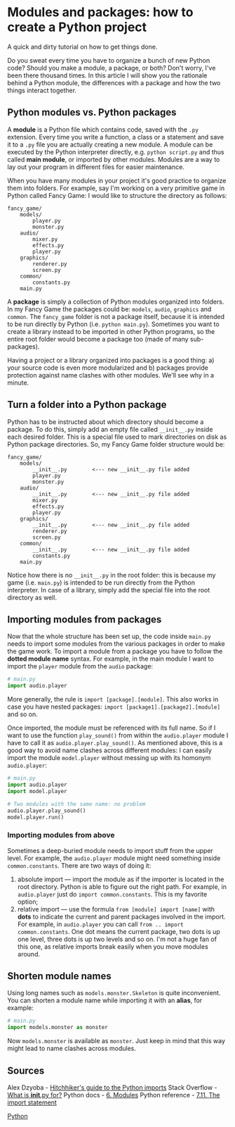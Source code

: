 # Modules and packages: how to create a Python project

A quick and dirty tutorial on how to get things done.

Do you sweat every time you have to organize a bunch of new Python code? Should you make a module, a package, or both? Don't worry, I've been there thousand times. In this article I will show you the rationale behind a Python module, the differences with a package and how the two things interact together.



## Python modules vs. Python packages

A **module** is a Python file which contains code, saved with the `.py` extension. Every time you write a function, a class or a statement and save it to a `.py` file you are actually creating a new module. A module can be executed by the Python interpreter directly, e.g. `python script.py` and thus called **main module**, or imported by other modules. Modules are a way to lay out your program in different files for easier maintenance.

When you have many modules in your project it's good practice to organize them into folders. For example, say I'm working on a very primitive game in Python called Fancy Game: I would like to structure the directory as follows:

```nolang
fancy_game/
    models/
        player.py
        monster.py
    audio/
        mixer.py
        effects.py
        player.py
    graphics/
        renderer.py
        screen.py
    common/
        constants.py
    main.py
```

A **package** is simply a collection of Python modules organized into folders. In my Fancy Game the packages could be: `models`, `audio`, `graphics` and `common`. The `fancy_game` folder is not a package itself, because it is intended to be run directly by Python (i.e. `python main.py`). Sometimes you want to create a library instead to be imported in other Python programs, so the entire root folder would become a package too (made of many sub-packages).

Having a project or a library organized into packages is a good thing: a) your source code is even more modularized and b) packages provide protection against name clashes with other modules. We'll see why in a minute.



## Turn a folder into a Python package

Python has to be instructed about which directory should become a package. To do this, simply add an empty file called `__init__.py` inside each desired folder. This is a special file used to mark directories on disk as Python package directories. So, my Fancy Game folder structure would be:

```nolang
fancy_game/
    models/
        __init__.py        <--- new __init__.py file added
        player.py
        monster.py
    audio/
        __init__.py        <--- new __init__.py file added
        mixer.py
        effects.py
        player.py
    graphics/
        __init__.py        <--- new __init__.py file added
        renderer.py
        screen.py
    common/
        __init__.py        <--- new __init__.py file added
        constants.py
    main.py
```

Notice how there is no `__init__.py` in the root folder: this is because my game (i.e. `main.py`) is intended to be run directly from the Python interpreter. In case of a library, simply add the special file into the root directory as well.



## Importing modules from packages

Now that the whole structure has been set up, the code inside `main.py` needs to import some modules from the various packages in order to make the game work. To import a module from a package you have to follow the **dotted module name** syntax. For example, in the main module I want to import the `player` module from the `audio` package:

```python
# main.py
import audio.player
```

More generally, the rule is `import [package].[module]`. This also works in case you have nested packages: `import [package1].[package2].[module]` and so on.

Once imported, the module must be referenced with its full name. So if I want to use the function `play_sound()` from within the `audio.player` module I have to call it as `audio.player.play_sound()`. As mentioned above, this is a good way to avoid name clashes across different modules: I can easily import the module `model.player` without messing up with its homonym `audio.player`:

```python
# main.py
import audio.player
import model.player

# Two modules with the same name: no problem
audio.player.play_sound()
model.player.run()
```

### Importing modules from above

Sometimes a deep-buried module needs to import stuff from the upper level. For example, the `audio.player` module might need something inside `common.constants`. There are two ways of doing it:

1. absolute import — import the module as if the importer is located in the root directory. Python is able to figure out the right path. For example, in `audio.player` just do `import common.constants`. This is my favorite option;
2. relative import — use the formula `from [module] import [name]` with **dots** to indicate the current and parent packages involved in the import. For example, in `audio.player` you can call `from .. import common.constants`. One dot means the current package, two dots is up one level, three dots is up two levels and so on. I'm not a huge fan of this one, as relative imports break easily when you move modules around.



## Shorten module names

Using long names such as `models.monster.Skeleton` is quite inconvenient. You can shorten a module name while importing it with an **alias**, for example:

```python
# main.py
import models.monster as monster
```

Now `models.monster` is available as `monster`. Just keep in mind that this way might lead to name clashes across modules.



## Sources

Alex Dzyoba - [Hitchhiker's guide to the Python imports](https://alex.dzyoba.com/blog/python-import/)
Stack Overflow - [What is __init__.py for?](https://stackoverflow.com/questions/448271/what-is-init-py-for)
Python docs - [6. Modules](https://docs.python.org/3/tutorial/modules.html)
Python reference - [7.11. The import statement](https://docs.python.org/3/reference/simple_stmts.html#the-import-statement)

[Python](https://www.internalpointers.com/tag/python)